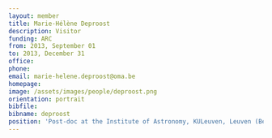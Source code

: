 ```yaml
---
layout: member
title: Marie-Hélène Deproost
description: Visitor
funding: ARC
from: 2013, September 01
to: 2013, December 31
office:
phone:
email: marie-helene.deproost@oma.be
homepage:
image: /assets/images/people/deproost.png
orientation: portrait
bibfile:
bibname: deproost
position: 'Post-doc at the Institute of Astronomy, KULeuven, Leuven (Belgium)'
---
```


